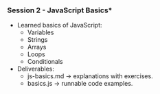 ### Session 2 - JavaScript Basics*
- Learned basics of JavaScript:
  - Variables
  - Strings
  - Arrays
  - Loops
  - Conditionals
- Deliverables:
  - js-basics.md → explanations with exercises.
  - basics.js → runnable code examples.
